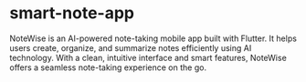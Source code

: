 # smart-note-app
NoteWise is an AI-powered note-taking mobile app built with Flutter. It helps users create, organize, and summarize notes efficiently using AI technology. With a clean, intuitive interface and smart features, NoteWise offers a seamless note-taking experience on the go.

